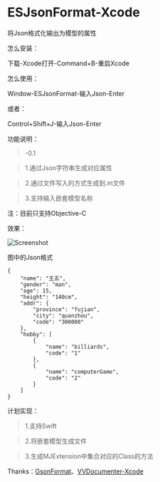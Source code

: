# ESJsonFormat-Xcode
将Json格式化输出为模型的属性

怎么安装：

下载-Xcode打开-Command+B-重启Xcode

怎么使用：

Window-ESJsonFormat-输入Json-Enter

或者：

Control+Shift+J-输入Json-Enter

功能说明：
> -0.1

> 1.通过Json字符串生成对应属性

> 2.通过文件写入的方式生成到.m文件

> 3.支持输入嵌套模型名称

注：目前只支持Objective-C

效果：

![Screenshot](https://github.com/EnjoySR/ESJsonFormat-Xcode/blob/master/ScreenShot.gif)

图中的Json格式
~~~
{
    "name": "王五",
    "gender": "man",
    "age": 15,
    "height": "140cm",
    "addr": {
        "province": "fujian",
        "city": "quanzhou",
        "code": "300000"
    },
    "hobby": [
        {
            "name": "billiards",
            "code": "1"
        },
        {
            "name": "computerGame",
            "code": "2"
        }
    ]
}
~~~

计划实现：

> 1.支持Swift

> 2.将嵌套模型生成文件

> 3.生成MJExtension中集合对应的Class的方法

Thanks：[GsonFormat](https://github.com/zzz40500/GsonFormat)、[VVDocumenter-Xcode](https://github.com/onevcat/VVDocumenter-Xcode)
